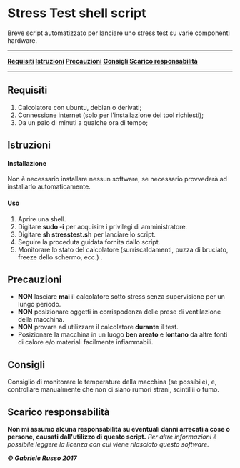 # Stress Test shell script
Breve script automatizzato per lanciare uno stress test su varie componenti hardware.

***
**[Requisiti](#Requisiti)
[Istruzioni](#Istruzioni)
[Precauzioni](#Precauzioni)
[Consigli](#Consigli)
[Scarico responsabilità](#Scarico-responsabilità)**
***
## Requisiti
  1. Calcolatore con ubuntu, debian o derivati;
  2. Connessione internet (solo per l'installazione dei tool richiesti);
  3. Da un paio di minuti a qualche ora di tempo;

## Istruzioni
  #### Installazione
  Non è necessario installare nessun software, se necessario provvederà ad installarlo automaticamente.
  #### Uso
  1. Aprire una shell.
  2. Digitare **sudo -i** per acquisire i privilegi di amministratore.
  3. Digitare **sh stresstest.sh** per lanciare lo script.
  4. Seguire la proceduta guidata fornita dallo script.
  5. Monitorare lo stato del calcolatore (surriscaldamenti, puzza di bruciato, freeze dello schermo, ecc.) .

## Precauzioni
* **NON** lasciare **mai** il calcolatore sotto stress senza supervisione per un lungo periodo.
* **NON** posizionare oggetti in corrispodenza delle prese di ventilazione della macchina.
* **NON** provare ad utilizzare il calcolatore **durante** il test.
* Posizionare la macchina in un luogo **ben areato** e **lontano** da altre fonti di calore e/o materiali facilmente infiammabili.

## Consigli
Consiglio di monitorare le temperature della macchina (se possibile), e, controllare manualmente che non ci siano rumori strani, scintillii o fumo.

## Scarico responsabilità
**Non mi assumo alcuna responsabilità su eventuali danni arrecati a cose o persone, causati dall'utilizzo di questo script.**
*Per altre informazioni è possibile leggere la licenza con cui viene rilasciato questo software.*



***© Gabriele Russo 2017***
